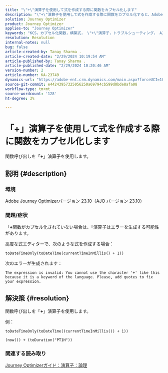 ```yaml
---
title: "\"+\"演算子を使用して式を作成する際に関数をカプセル化します"
description: "\"+\"演算子を使用して式を作成する際に関数をカプセル化すると、Adobe Journey Optimizerバージョン 23.10 でエラーを回避する方法を説明します。"
solution: Journey Optimizer
product: Journey Optimizer
applies-to: "Journey Optimizer"
keywords: "KCS，カプセル化関数，構築式， \"+\"演算子，トラブルシューティング， AJO バージョン 23.10, Adobe Journey Optimizerバージョン 23.10"
resolution: Resolution
internal-notes: null
bug: false
article-created-by: Tanay Sharma .
article-created-date: "2/29/2024 10:19:54 AM"
article-published-by: Tanay Sharma .
article-published-date: "2/29/2024 10:20:46 AM"
version-number: 2
article-number: KA-23749
dynamics-url: "https://adobe-ent.crm.dynamics.com/main.aspx?forceUCI=1&pagetype=entityrecord&etn=knowledgearticle&id=18ffcf12-ecd6-ee11-9078-00224804dfb5"
source-git-commit: e44243957325056250a69794cb599d0bde8afa08
workflow-type: tm+mt
source-wordcount: '128'
ht-degree: 3%

---
```


# 「+」演算子を使用して式を作成する際に関数をカプセル化します


関数呼び出しを「<b>+</b>」演算子を使用します。

## 説明 {#description}


### 環境

Adobe Journey Optimizerバージョン 23.10（AJO バージョン 23.10）

### 問題/症状

「<b>+</b>関数がカプセル化されていない場合は、「演算子はエラーを生成する可能性があります。

高度な式エディターで、次のような式を作成する場合：


```
toDateTimeOnly(toDateTime(currentTimeInMillis() + 1))
```


次のエラーが生成されます：


```
The expression is invalid: You cannot use the character '+' like this because it is a keyword of the language. Please, add quotes to fix your expression.
```



## 解決策 {#resolution}


関数呼び出しを「<b>+</b>」演算子を使用します。

例：


```
toDateTimeOnly(toDateTime((currentTimeInMillis()) + 1))
```



```
(now()) + (toDuration("PT1H"))
```


### 関連する読み取り

[Journey Optimizerガイド：演算子：論理](https://experienceleague.adobe.com/docs/journey-optimizer/using/orchestrate-journeys/building-advanced-conditions-journeys/syntax/operators.html#%2B-2)
